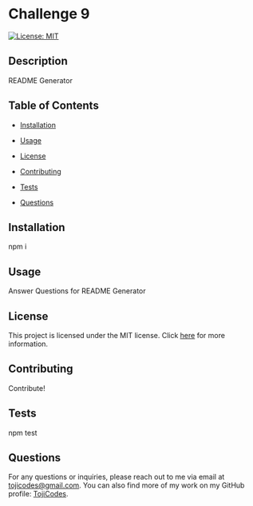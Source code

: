 # Challenge 9

[![License: MIT](https://img.shields.io/badge/License-MIT-yellow.svg)](https://opensource.org/licenses/MIT)

## Description
README Generator

## Table of Contents
- [Installation](#installation)

- [Usage](#usage)

- [License](#license)

- [Contributing](#contributing)

- [Tests](#tests)

- [Questions](#questions)

## Installation
npm i

## Usage
Answer Questions for README Generator

## License
This project is licensed under the MIT license. Click [here]([MIT](https://opensource.org/licenses/MIT)) for more information.

## Contributing
Contribute!

## Tests
npm test

## Questions
For any questions or inquiries, please reach out to me via email at tojicodes@gmail.com. You can also find more of my work on my GitHub profile: [TojiCodes](https://github.com/TojiCodes).

